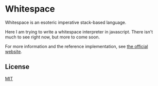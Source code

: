 # Whitespace

Whitespace is an esoteric imperative stack-based language.

Here I am trying to write a whitespace interpreter in javascript. There isn't much to see right now, but more to come soon.

For more information and the reference implementation, see [the official website](http://compsoc.dur.ac.uk/whitespace/).

## License

[MIT](http://mit-license.org/rumpl)
